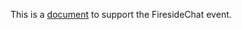 This is a [document](https://juanzuloaga.github.io/FiresideChat/index.html) to support the FiresideChat event.  

